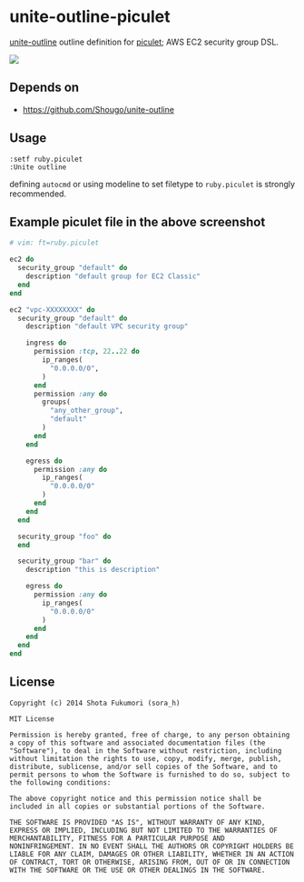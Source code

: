 # unite-outline-piculet

[unite-outline](https://github.com/Shougo/unite-outline) outline definition for [piculet](https://github.com/winebarrel/piculet); AWS EC2 security group DSL.

![](http://img.sorah.jp/2014-10-22_04-18-16_hvv1y.png)

## Depends on

- https://github.com/Shougo/unite-outline

## Usage

``` vim
:setf ruby.piculet
:Unite outline
```

defining `autocmd` or using modeline to set filetype to `ruby.piculet` is strongly recommended.

## Example piculet file in the above screenshot

``` ruby
# vim: ft=ruby.piculet

ec2 do
  security_group "default" do
    description "default group for EC2 Classic"
  end
end

ec2 "vpc-XXXXXXXX" do
  security_group "default" do
    description "default VPC security group"

    ingress do
      permission :tcp, 22..22 do
        ip_ranges(
          "0.0.0.0/0",
        )
      end
      permission :any do
        groups(
          "any_other_group",
          "default"
        )
      end
    end

    egress do
      permission :any do
        ip_ranges(
          "0.0.0.0/0"
        )
      end
    end
  end

  security_group "foo" do
  end

  security_group "bar" do
    description "this is description"

    egress do
      permission :any do
        ip_ranges(
          "0.0.0.0/0"
        )
      end
    end
  end
end
```


## License

```
Copyright (c) 2014 Shota Fukumori (sora_h)

MIT License

Permission is hereby granted, free of charge, to any person obtaining
a copy of this software and associated documentation files (the
"Software"), to deal in the Software without restriction, including
without limitation the rights to use, copy, modify, merge, publish,
distribute, sublicense, and/or sell copies of the Software, and to
permit persons to whom the Software is furnished to do so, subject to
the following conditions:

The above copyright notice and this permission notice shall be
included in all copies or substantial portions of the Software.

THE SOFTWARE IS PROVIDED "AS IS", WITHOUT WARRANTY OF ANY KIND,
EXPRESS OR IMPLIED, INCLUDING BUT NOT LIMITED TO THE WARRANTIES OF
MERCHANTABILITY, FITNESS FOR A PARTICULAR PURPOSE AND
NONINFRINGEMENT. IN NO EVENT SHALL THE AUTHORS OR COPYRIGHT HOLDERS BE
LIABLE FOR ANY CLAIM, DAMAGES OR OTHER LIABILITY, WHETHER IN AN ACTION
OF CONTRACT, TORT OR OTHERWISE, ARISING FROM, OUT OF OR IN CONNECTION
WITH THE SOFTWARE OR THE USE OR OTHER DEALINGS IN THE SOFTWARE.
```
